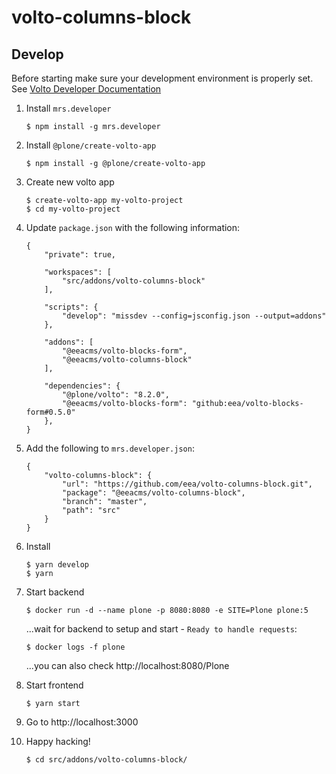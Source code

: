 # volto-columns-block

## Develop

Before starting make sure your development environment is properly set. See [Volto Developer Documentation](https://docs.voltocms.com/getting-started/install/)

1.  Install `mrs.developer`

        $ npm install -g mrs.developer

1.  Install `@plone/create-volto-app`

        $ npm install -g @plone/create-volto-app

1.  Create new volto app

        $ create-volto-app my-volto-project
        $ cd my-volto-project

1.  Update `package.json` with the following information:

        {
            "private": true,

            "workspaces": [
                "src/addons/volto-columns-block"
            ],

            "scripts": {
                "develop": "missdev --config=jsconfig.json --output=addons"
            },

            "addons": [
                "@eeacms/volto-blocks-form",
                "@eeacms/volto-columns-block"
            ],

            "dependencies": {
                "@plone/volto": "8.2.0",
                "@eeacms/volto-blocks-form": "github:eea/volto-blocks-form#0.5.0"
            },
        }

1.  Add the following to `mrs.developer.json`:

        {
            "volto-columns-block": {
                "url": "https://github.com/eea/volto-columns-block.git",
                "package": "@eeacms/volto-columns-block",
                "branch": "master",
                "path": "src"
            }
        }

1.  Install

        $ yarn develop
        $ yarn

1.  Start backend

        $ docker run -d --name plone -p 8080:8080 -e SITE=Plone plone:5

    ...wait for backend to setup and start - `Ready to handle requests`:

        $ docker logs -f plone

    ...you can also check http://localhost:8080/Plone

1.  Start frontend

        $ yarn start

1.  Go to http://localhost:3000

1.  Happy hacking!

        $ cd src/addons/volto-columns-block/
